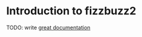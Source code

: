# Introduction to fizzbuzz2

TODO: write [great documentation](http://jacobian.org/writing/great-documentation/what-to-write/)

